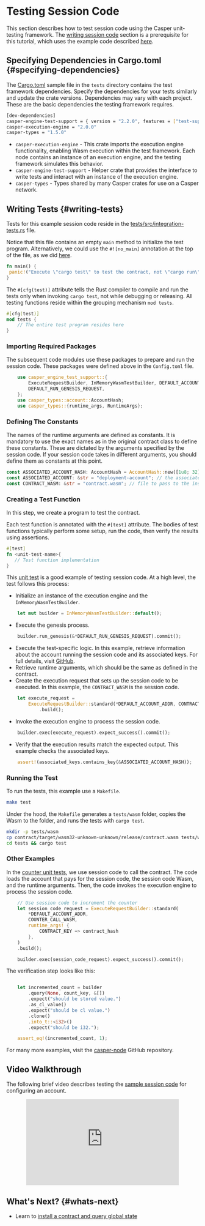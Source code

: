 # Testing Session Code

This section describes how to test session code using the Casper unit-testing framework. The [writing session code](/dapp-dev-guide/writing-contracts/session-code/) section is a prerequisite for this tutorial, which uses the example code described [here](/dapp-dev-guide/writing-contracts/session-code#session-code-example-1).

## Specifying Dependencies in Cargo.toml {#specifying-dependencies}

The [Cargo.toml](https://github.com/casper-ecosystem/two-party-multi-sig/blob/main/tests/Cargo.toml) sample file in the `tests` directory contains the test framework dependencies. Specify the dependencies for your tests similarly and update the crate versions. Dependencies may vary with each project. These are the basic dependencies the testing framework requires.

```bash
[dev-dependencies]
casper-engine-test-support = { version = "2.2.0", features = ["test-support"] }
casper-execution-engine = "2.0.0"
casper-types = "1.5.0"
```

- `casper-execution-engine` - This crate imports the execution engine functionality, enabling Wasm execution within the test framework. Each node contains an instance of an execution engine, and the testing framework simulates this behavior.
- `casper-engine-test-support` - Helper crate that provides the interface to write tests and interact with an instance of the execution engine.
- `casper-types` - Types shared by many Casper crates for use on a Casper network. 

## Writing Tests {#writing-tests}

Tests for this example session code reside in the [tests/src/integration-tests.rs](https://github.com/casper-ecosystem/two-party-multi-sig/blob/main/tests/src/integration_tests.rs) file.

Notice that this file contains an empty `main` method to initialize the test program. Alternatively, we could use the `#![no_main]` annotation at the top of the file, as we did [here](https://github.com/casper-ecosystem/two-party-multi-sig/blob/236bb18b9e98da7f9d8706f5e4825494845cfec2/contract/src/main.rs#L1-L2).

```rust
fn main() {
 panic!("Execute \"cargo test\" to test the contract, not \"cargo run\".");
}
```

The `#[cfg(test)]` attribute tells the Rust compiler to compile and run the tests only when invoking `cargo test`, not while debugging or releasing. All testing functions reside within the grouping mechanism `mod tests`.

```rust
#[cfg(test)]
mod tests {
    // The entire test program resides here
}
```

### Importing Required Packages

The subsequent code modules use these packages to prepare and run the session code. These packages were defined above in the `Config.toml` file.

```rust
    use casper_engine_test_support::{
        ExecuteRequestBuilder, InMemoryWasmTestBuilder, DEFAULT_ACCOUNT_ADDR,
        DEFAULT_RUN_GENESIS_REQUEST,
    };
    use casper_types::account::AccountHash;
    use casper_types::{runtime_args, RuntimeArgs};
```

### Defining The Constants 

The names of the runtime arguments are defined as constants. It is mandatory to use the exact names as in the original contract class to define these constants. These are dictated by the arguments specified by the session code. If your session code takes in different arguments, you should define them as constants at this point.
 
```rust
const ASSOCIATED_ACCOUNT_HASH: AccountHash = AccountHash::new([1u8; 32]); // hash of the associated account
const ASSOCIATED_ACCOUNT: &str = "deployment-account"; // the associated account argument
const CONTRACT_WASM: &str = "contract.wasm"; // file to pass to the instance of the EE
```

### Creating a Test Function

In this step, we create a program to test the contract. 

Each test function is annotated with the `#[test]` attribute. The bodies of test functions typically perform some setup, run the code, then verify the results using assertions.

```rust
#[test]
fn <unit-test-name>{
   // Test function implementation
}
```

This [unit test](https://github.com/casper-ecosystem/two-party-multi-sig/blob/236bb18b9e98da7f9d8706f5e4825494845cfec2/tests/src/integration_tests.rs#L15-L55) is a good example of testing session code. At a high level, the test follows this process:

- Initialize an instance of the execution engine and the `InMemoryWasmTestBuilder`.

```rust
    let mut builder = InMemoryWasmTestBuilder::default();
```

- Execute the genesis process.

```rust
    builder.run_genesis(&*DEFAULT_RUN_GENESIS_REQUEST).commit();
```

- Execute the test-specific logic. In this example, retrieve information about the account running the session code and its associated keys. For full details, visit [GitHub](https://github.com/casper-ecosystem/two-party-multi-sig/blob/236bb18b9e98da7f9d8706f5e4825494845cfec2/tests/src/integration_tests.rs#L15-L55).
- Retrieve runtime arguments, which should be the same as defined in the contract.
- Create the execution request that sets up the session code to be executed. In this example, the `CONTRACT_WASM` is the session code.

```rust
    let execute_request =
        ExecuteRequestBuilder::standard(*DEFAULT_ACCOUNT_ADDR, CONTRACT_WASM, runtime_args)
            .build();
```

- Invoke the execution engine to process the session code. 

```rust
    builder.exec(execute_request).expect_success().commit();
```

- Verify that the execution results match the expected output. This example checks the associated keys.

```rust
    assert!(associated_keys.contains_key(&ASSOCIATED_ACCOUNT_HASH));
```

### Running the Test

To run the tests, this example use a `Makefile`.

```bash
make test
```

Under the hood, the `Makefile` generates a `tests/wasm` folder, copies the Wasm to the folder, and runs the tests with `cargo test`. 

```bash
mkdir -p tests/wasm
cp contract/target/wasm32-unknown-unknown/release/contract.wasm tests/wasm
cd tests && cargo test
```

### Other Examples

In the [counter unit tests](https://github.com/casper-ecosystem/counter/blob/master/tests/src/integration_tests.rs), we use session code to call the contract. The code loads the account that pays for the session code, the session code Wasm, and the runtime arguments. Then, the code invokes the execution engine to process the session code.

```rust
    // Use session code to increment the counter
    let session_code_request = ExecuteRequestBuilder::standard(
        *DEFAULT_ACCOUNT_ADDR,
        COUNTER_CALL_WASM,
        runtime_args! {
            CONTRACT_KEY => contract_hash
        },
    )
    .build();

    builder.exec(session_code_request).expect_success().commit();
```

The verification step looks like this:

```rust

    let incremented_count = builder
        .query(None, count_key, &[])
        .expect("should be stored value.")
        .as_cl_value()
        .expect("should be cl value.")
        .clone()
        .into_t::<i32>()
        .expect("should be i32.");

    assert_eq!(incremented_count, 1);
```

For many more examples, visit the [casper-node](https://github.com/casper-network/casper-node/tree/dev/smart_contracts/contracts/test) GitHub repository.

## Video Walkthrough

The following brief video describes testing the [sample session code](https://github.com/casper-ecosystem/two-party-multi-sig/) for configuring an account. 

<p align="center">
<iframe width="400" height="225" src="https://www.youtube.com/embed?v=sUg0nh3K3iQ&list=PL8oWxbJ-csEqi5FP87EJZViE2aLz6X1Mj&index=5" frameborder="0" allow="accelerometer; clipboard-write; encrypted-media; gyroscope; picture-in-picture" allowfullscreen></iframe>
</p>

## What's Next? {#whats-next}

- Learn to [install a contract and query global state](/dapp-dev-guide/writing-contracts/installing-contracts.md)